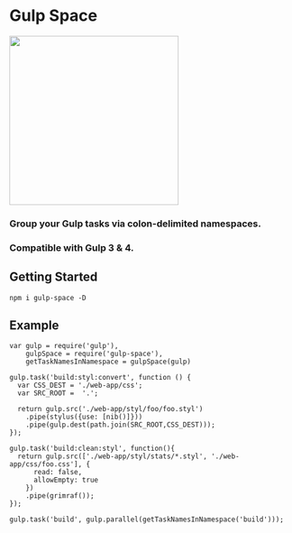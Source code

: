 # Gulp Space

<img src="https://upload.wikimedia.org/wikipedia/commons/d/d4/HH_901_and_HH_902_in_the_Carina_nebula_(captured_by_the_Hubble_Space_Telescope).jpg" width="300">

### Group your Gulp tasks via colon-delimited namespaces. 
### Compatible with Gulp 3 & 4.



## Getting Started
```
npm i gulp-space -D
```

## Example
```
var gulp = require('gulp'),
    gulpSpace = require('gulp-space'),
    getTaskNamesInNamespace = gulpSpace(gulp)

gulp.task('build:styl:convert', function () {
  var CSS_DEST = './web-app/css';
  var SRC_ROOT =  '.';

  return gulp.src('./web-app/styl/foo/foo.styl')
    .pipe(stylus({use: [nib()]}))
    .pipe(gulp.dest(path.join(SRC_ROOT,CSS_DEST)));
});

gulp.task('build:clean:styl', function(){
  return gulp.src(['./web-app/styl/stats/*.styl', './web-app/css/foo.css'], {
      read: false,
      allowEmpty: true
    })
    .pipe(grimraf());
});

gulp.task('build', gulp.parallel(getTaskNamesInNamespace('build')));
```
